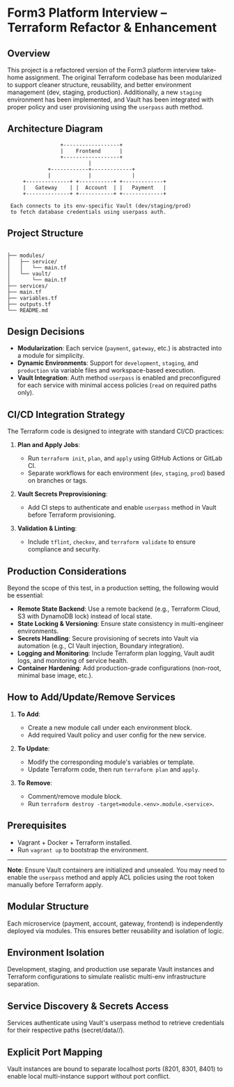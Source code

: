 # Form3 Platform Interview – Terraform Refactor & Enhancement

## Overview

This project is a refactored version of the Form3 platform interview take-home assignment. The original Terraform codebase has been modularized to support cleaner structure, reusability, and better environment management (dev, staging, production). Additionally, a new `staging` environment has been implemented, and Vault has been integrated with proper policy and user provisioning using the `userpass` auth method.

## Architecture Diagram

```
                 +------------------+
                 |    Frontend      |
                 +------------------+
                          |
             +------------+-------------+
             |            |             |
     +--------------+ +-----------+ +-------------+
     |   Gateway    | |  Account  | |   Payment   |
     +--------------+ +-----------+ +-------------+

 Each connects to its env-specific Vault (dev/staging/prod)
 to fetch database credentials using userpass auth.
```

## Project Structure

```

├── modules/
│   ├── service/
│   │   └── main.tf
│   └── vault/
│       └── main.tf
├── services/
├── main.tf
├── variables.tf
├── outputs.tf
└── README.md
```

## Design Decisions

- **Modularization**: Each service (`payment`, `gateway`, etc.) is abstracted into a module for simplicity.
- **Dynamic Environments**: Support for `development`, `staging`, and `production` via variable files and workspace-based execution.
- **Vault Integration**: Auth method `userpass` is enabled and preconfigured for each service with minimal access policies (`read` on required paths only).

## CI/CD Integration Strategy

The Terraform code is designed to integrate with standard CI/CD practices:

1. **Plan and Apply Jobs**:
   - Run `terraform init`, `plan`, and `apply` using GitHub Actions or GitLab CI.
   - Separate workflows for each environment (`dev`, `staging`, `prod`) based on branches or tags.

2. **Vault Secrets Preprovisioning**:
   - Add CI steps to authenticate and enable `userpass` method in Vault before Terraform provisioning.

3. **Validation & Linting**:
   - Include `tflint`, `checkov`, and `terraform validate` to ensure compliance and security.

## Production Considerations

Beyond the scope of this test, in a production setting, the following would be essential:

- **Remote State Backend**: Use a remote backend (e.g., Terraform Cloud, S3 with DynamoDB lock) instead of local state.
- **State Locking & Versioning**: Ensure state consistency in multi-engineer environments.
- **Secrets Handling**: Secure provisioning of secrets into Vault via automation (e.g., CI Vault injection, Boundary integration).
- **Logging and Monitoring**: Include Terraform plan logging, Vault audit logs, and monitoring of service health.
- **Container Hardening**: Add production-grade configurations (non-root, minimal base image, etc.).

## How to Add/Update/Remove Services

1. **To Add**:
   - Create a new module call under each environment block.
   - Add required Vault policy and user config for the new service.

2. **To Update**:
   - Modify the corresponding module's variables or template.
   - Update Terraform code, then run `terraform plan` and `apply`.

3. **To Remove**:
   - Comment/remove module block.
   - Run `terraform destroy -target=module.<env>.module.<service>`.

## Prerequisites

- Vagrant + Docker + Terraform installed.
- Run `vagrant up` to bootstrap the environment.

---

**Note**: Ensure Vault containers are initialized and unsealed. You may need to enable the `userpass` method and apply ACL policies using the root token manually before Terraform apply.

## Modular Structure
Each microservice (payment, account, gateway, frontend) is independently deployed via modules. This ensures better reusability and isolation of logic.

## Environment Isolation
Development, staging, and production use separate Vault instances and Terraform configurations to simulate realistic multi-env infrastructure separation.

## Service Discovery & Secrets Access
Services authenticate using Vault's userpass method to retrieve credentials for their respective paths (secret/data/<env>/<service>).

## Explicit Port Mapping
Vault instances are bound to separate localhost ports (8201, 8301, 8401) to enable local multi-instance support without port conflict.
